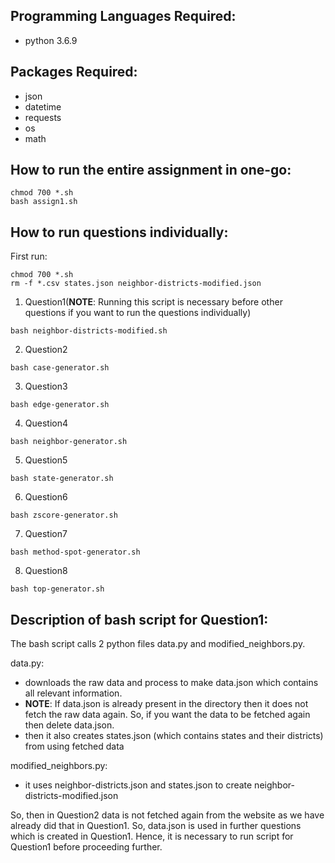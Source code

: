## Programming Languages Required:
- python 3.6.9

## Packages Required:
* json
* datetime
* requests
* os
* math

## How to run the entire assignment in one-go:
```
chmod 700 *.sh
bash assign1.sh
```

## How to run questions individually:
First run:
```
chmod 700 *.sh
rm -f *.csv states.json neighbor-districts-modified.json
```

1. Question1(**NOTE**: Running this script is necessary before other questions if you want to run the questions individually)
```
bash neighbor-districts-modified.sh
```

2. Question2
```
bash case-generator.sh
```

3. Question3
```
bash edge-generator.sh
```

4. Question4
```
bash neighbor-generator.sh
```

5. Question5
```
bash state-generator.sh
```

6. Question6
```
bash zscore-generator.sh
```

7. Question7
```
bash method-spot-generator.sh
```

8. Question8
```
bash top-generator.sh
```

## Description of bash script for Question1:
The bash script calls 2 python files data.py and modified_neighbors.py.

data.py:
* downloads the raw data and process to make data.json which contains all relevant information.
* **NOTE**: If data.json is already present in the directory then it does not fetch the raw data again. So, if you want the data to be fetched again then delete data.json.
* then it also creates states.json (which contains states and their districts) from using fetched data

modified_neighbors.py:
* it uses neighbor-districts.json and states.json to create neighbor-districts-modified.json

So, then in Question2 data is not fetched again from the website as we have already did that in Question1. So, data.json is used in further questions which is created in Question1.
Hence, it is necessary to run script for Question1 before proceeding further.
